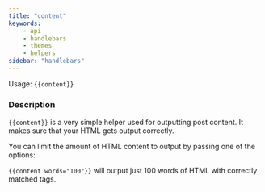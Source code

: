 ```yaml
---
title: "content"
keywords:
    - api
    - handlebars
    - themes
    - helpers
sidebar: "handlebars"
---
```


Usage: `{{content}}`

### Description

`{{content}}` is a very simple helper used for outputting post content. It makes sure that your HTML gets output correctly.

You can limit the amount of HTML content to output by passing one of the options:

`{{content words="100"}}` will output just 100 words of HTML with correctly matched tags.
